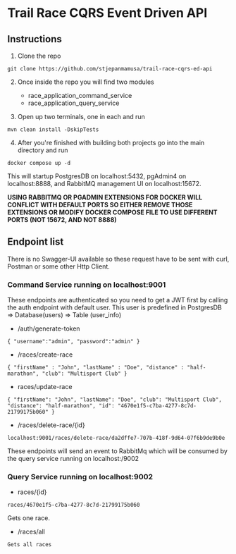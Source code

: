 # Trail Race CQRS Event Driven API
## Instructions

1. Clone the repo

`git clone https://github.com/stjepanmamusa/trail-race-cqrs-ed-api`

2. Once inside the repo you will find two modules
   - race_application_command_service
   - race_application_query_service

3. Open up two terminals, one in each and run

`mvn clean install -DskipTests`

4. After you're finished with building both projects go into the main directory and run

`docker compose up -d`

This will startup PostgresDB on localhost:5432, pgAdmin4 on localhost:8888, and RabbitMQ management UI on localhost:15672.

**USING RABBITMQ OR PGADMIN EXTENSIONS FOR DOCKER WILL CONFLICT WITH DEFAULT PORTS SO EITHER REMOVE THOSE EXTENSIONS 
OR MODIFY DOCKER COMPOSE FILE TO USE DIFFERENT PORTS (NOT 15672, AND NOT 8888)**

## Endpoint list
There is no Swagger-UI available so these request have to be sent with curl, Postman or some other Http Client.
### Command Service running on localhost:9001
These endpoints are authenticated so you need to get a JWT first by calling the auth endpoint with default user.
This user is predefined in PostgresDB => Database(users) => Table (user_info)

 - /auth/generate-token

`{
"username":"admin",
"password":"admin"
}`

- /races/create-race

`{
"firstName" : "John",
"lastName" : "Doe",
"distance" : "half-marathon",
"club": "Multisport Club"
}`

- races/update-race

`
{
"firstName": "John",
"lastName": "Doe",
"club": "Multisport Club",
"distance": "half-marathon",
"id": "4670e1f5-c7ba-4277-8c7d-21799175b060"
}
`

- /races/delete-race/{id}

`localhost:9001/races/delete-race/da2dffe7-707b-418f-9d64-07f6b9de9b0e`

These endpoints will send an event to RabbitMq which will be consumed by the query service running on localhost:/9002

### Query Service running on localhost:9002

- races/{id}

`races/4670e1f5-c7ba-4277-8c7d-21799175b060`

Gets one race.

- /races/all

`Gets all races`